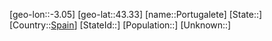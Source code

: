 ﻿---
location: [43.33,-3.05]
type: City
tags:
- geo/City


SpocWebEntityId: 33487
isDeleted: false
confidential: public

---
[geo-lon::-3.05]
[geo-lat::43.33]
[name::Portugalete]
[State::]
[Country::[Spain](geo/Continent/Europe/Spain.md)]
[StateId::]
[Population::]
[Unknown::]

